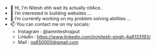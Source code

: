 - 👋 Hi, I’m Nitesh ohh wait its actually nitAce..
- 👀 I’m interested in building websites ...
- 🌱 I’m currently working on my problem solving abilities ...
- 📫 You can contact me on my socials:
    - Instagram : @iamniteshrajput
    - Linkdin : https://www.linkedin.com/in/nitesh-singh-4a8133193/
    - Mail : ns650000@gmail.com
<!---
nitace1/nitace1 is a ✨ special ✨ repository because its `README.md` (this file) appears on your GitHub profile.
You can click the Preview link to take a look at your changes.
--->
